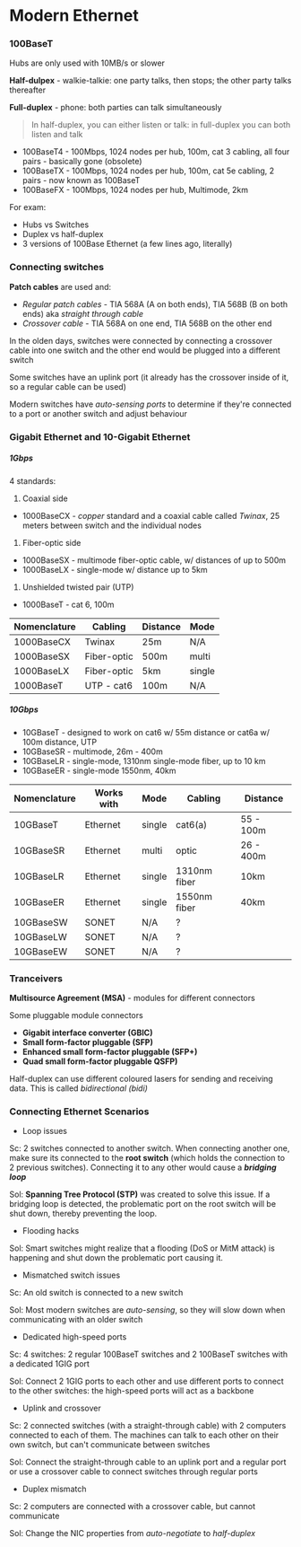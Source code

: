 # Modern Ethernet

### 100BaseT

Hubs are only used with 10MB/s or slower

**Half-dulpex** - walkie-talkie: one party talks, then stops; the other party talks thereafter

**Full-duplex** - phone: both parties can talk simultaneously

> In half-duplex, you can either listen or talk: in full-duplex you can both listen and talk

+ 100BaseT4 - 100Mbps, 1024 nodes per hub, 100m, cat 3 cabling, all four pairs - basically gone (obsolete)
+ 100BaseTX - 100Mbps, 1024 nodes per hub, 100m, cat 5e cabling, 2 pairs - now known as 100BaseT
+ 100BaseFX - 100Mbps, 1024 nodes per hub, Multimode, 2km

For exam:
+ Hubs vs Switches
+ Duplex vs half-duplex
+ 3 versions of 100Base Ethernet (a few lines ago, literally)

### Connecting switches

**Patch cables** are used and:
+ *Regular patch cables* - TIA 568A (A on both ends), TIA 568B (B on both ends) aka *straight through cable*
+ *Crossover cable* - TIA 568A on one end, TIA 568B on the other end

In the olden days, switches were connected by connecting a crossover cable into one switch and the other end would be plugged into a different switch

Some switches have an uplink port (it already has the crossover inside of it, so a regular cable can be used)

Modern switches have *auto-sensing ports* to determine if they're connected to a port or another switch and adjust behaviour

### Gigabit Ethernet and 10-Gigabit Ethernet

##### 1Gbps

4 standards:
1. Coaxial side
  + 1000BaseCX - *copper* standard and a coaxial cable called *Twinax*, 25 meters between switch and the individual nodes
1. Fiber-optic side
  + 1000BaseSX - multimode fiber-optic cable, w/ distances of up to 500m
  + 1000BaseLX - single-mode w/ distance up to 5km
1. Unshielded twisted pair (UTP)
  + 1000BaseT - cat 6, 100m

| Nomenclature | Cabling     | Distance | Mode   |
| ------------ | ----------- | -------- | ------ |
| 1000BaseCX   | Twinax      | 25m      | N/A    |
| 1000BaseSX   | Fiber-optic | 500m     | multi  |
| 1000BaseLX   | Fiber-optic | 5km      | single |
| 1000BaseT    | UTP - cat6  | 100m     | N/A    |

##### 10Gbps

  + 10GBaseT - designed to work on cat6 w/ 55m distance or cat6a w/ 100m distance, UTP
  + 10GBaseSR - multimode, 26m - 400m
  + 10GBaseLR - single-mode, 1310nm single-mode fiber, up to 10 km
  + 10GBaseER - single-mode 1550nm, 40km

| Nomenclature | Works with | Mode   | Cabling      | Distance  |
| ------------ | ---------- | ------ | ------------ | --------- |
| 10GBaseT     | Ethernet   | single | cat6(a)      | 55 - 100m |
| 10GBaseSR    | Ethernet   | multi  | optic        | 26 - 400m |
| 10GBaseLR    | Ethernet   | single | 1310nm fiber | 10km      |
| 10GBaseER    | Ethernet   | single | 1550nm fiber | 40km      |
| 10GBaseSW    | SONET      | N/A    | ? || N/A     | 26 - 400m |
| 10GBaseLW    | SONET      | N/A    | ? || N/A     | 10km      |
| 10GBaseEW    | SONET      | N/A    | ? || N/A     | 40km      |

### Tranceivers

**Multisource Agreement (MSA)** - modules for different connectors

Some pluggable module connectors
+ **Gigabit interface converter (GBIC)**
+ **Small form-factor pluggable (SFP)**
+ **Enhanced small form-factor pluggable (SFP+)**
+ **Quad small form-factor pluggable QSFP)**

Half-duplex can use different coloured lasers for sending and receiving data. This is called *bidirectional (bidi)*

### Connecting Ethernet Scenarios

+ Loop issues

Sc: 2 switches connected to another switch. When connecting another one, make sure its connected to the **root switch** (which holds the connection to 2 previous switches). Connecting it to any other would cause a ***bridging loop***

Sol: **Spanning Tree Protocol (STP)** was created to solve this issue. If a bridging loop is detected, the problematic port on the root switch will be shut down, thereby preventing the loop.

+ Flooding hacks

Sol: Smart switches might realize that a flooding (DoS or MitM attack) is happening and shut down the problematic port causing it.

+ Mismatched switch issues

Sc: An old switch is connected to a new switch

Sol: Most modern switches are *auto-sensing*, so they will slow down when communicating with an older switch

+ Dedicated high-speed ports

Sc: 4 switches: 2 regular 100BaseT switches and 2 100BaseT switches with a dedicated 1GIG port

Sol: Connect 2 1GIG ports to each other and use different ports to connect to the other switches: the high-speed ports will act as a backbone

+ Uplink and crossover

Sc: 2 connected switches (with a straight-through cable) with 2 computers connected to each of them. The machines can talk to each other on their own switch, but can't communicate between switches

Sol: Connect the straight-through cable to an uplink port and a regular port or use a crossover cable to connect switches through regular ports

+ Duplex mismatch

Sc: 2 computers are connected with a crossover cable, but cannot communicate

Sol: Change the NIC properties from *auto-negotiate* to *half-duplex*
